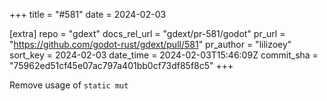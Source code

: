 +++
title = "#581"
date = 2024-02-03

[extra]
repo = "gdext"
docs_rel_url = "gdext/pr-581/godot"
pr_url = "https://github.com/godot-rust/gdext/pull/581"
pr_author = "lilizoey"
sort_key = 2024-02-03
date_time = 2024-02-03T15:46:09Z
commit_sha = "75962ed51cf45e07ac797a401bb0cf73df85f8c5"
+++

Remove usage of `static mut`
